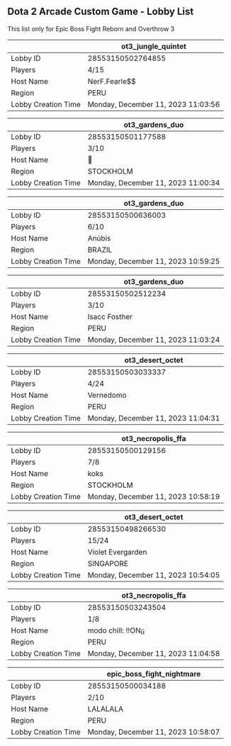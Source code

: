 ## Dota 2 Arcade Custom Game - Lobby List

This list only for Epic Boss Fight Reborn and Overthrow 3

|  | ot3_jungle_quintet |
| ------ | ------ |
| Lobby ID | 28553150502764855 |
| Players | 4/15 |
| Host Name | NerF.Fearle$$ |
| Region | PERU |
| Lobby Creation Time | Monday, December 11, 2023 11:03:56 |


|  | ot3_gardens_duo |
| ------ | ------ |
| Lobby ID | 28553150501177588 |
| Players | 3/10 |
| Host Name | 𩠑 |
| Region | STOCKHOLM |
| Lobby Creation Time | Monday, December 11, 2023 11:00:34 |


|  | ot3_gardens_duo |
| ------ | ------ |
| Lobby ID | 28553150500636003 |
| Players | 6/10 |
| Host Name | Anúbis |
| Region | BRAZIL |
| Lobby Creation Time | Monday, December 11, 2023 10:59:25 |


|  | ot3_gardens_duo |
| ------ | ------ |
| Lobby ID | 28553150502512234 |
| Players | 3/10 |
| Host Name | Isacc Fosther |
| Region | PERU |
| Lobby Creation Time | Monday, December 11, 2023 11:03:24 |


|  | ot3_desert_octet |
| ------ | ------ |
| Lobby ID | 28553150503033337 |
| Players | 4/24 |
| Host Name | Vernedomo |
| Region | PERU |
| Lobby Creation Time | Monday, December 11, 2023 11:04:31 |


|  | ot3_necropolis_ffa |
| ------ | ------ |
| Lobby ID | 28553150500129156 |
| Players | 7/8 |
| Host Name | koks |
| Region | STOCKHOLM |
| Lobby Creation Time | Monday, December 11, 2023 10:58:19 |


|  | ot3_desert_octet |
| ------ | ------ |
| Lobby ID | 28553150498266530 |
| Players | 15/24 |
| Host Name | Violet Evergarden |
| Region | SINGAPORE |
| Lobby Creation Time | Monday, December 11, 2023 10:54:05 |


|  | ot3_necropolis_ffa |
| ------ | ------ |
| Lobby ID | 28553150503243504 |
| Players | 1/8 |
| Host Name | modo chill: !!ON¡¡ |
| Region | PERU |
| Lobby Creation Time | Monday, December 11, 2023 11:04:58 |


|  | epic_boss_fight_nightmare |
| ------ | ------ |
| Lobby ID | 28553150500034188 |
| Players | 2/10 |
| Host Name | LALALALA |
| Region | PERU |
| Lobby Creation Time | Monday, December 11, 2023 10:58:07 |


